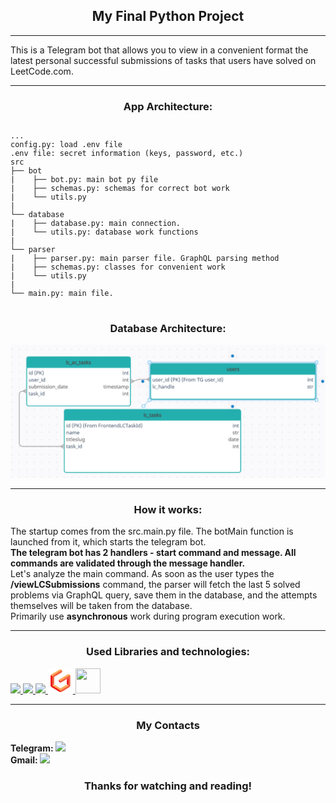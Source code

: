 <h2 align="center"> My Final Python Project </h2>
<hr>

This is a Telegram bot that allows you to view in a convenient format the latest personal 
successful submissions of tasks that users have solved on <a>LeetCode.com</a>.
</h4>

<hr>
<h3 align="center"> App Architecture: </h3>

<pre>
<code style="display: block">
...
config.py: load .env file
.env file: secret information (keys, password, etc.)
src
├── bot
|    ├── bot.py: main bot py file
|    ├── schemas.py: schemas for correct bot work
|    └── utils.py
|
└── database
|    ├── database.py: main connection.
|    └── utils.py: database work functions
|
└── parser
|    ├── parser.py: main parser file. GraphQL parsing method
|    ├── schemas.py: classes for convenient work
|    └── utils.py
|
└── main.py: main file.
</code> 
</pre>

<h3 align="center"> Database Architecture: </h3>
<img src=".github/database_architecture.png">

<hr>
<h3 align="center"> How it works: </h3>
The startup comes from the src.main.py file.
The botMain function is launched from it, which starts the telegram bot. <br>
<b>The telegram bot has 2 handlers - start command and message. 
All commands are validated through the message handler. </b> <br>
Let's analyze the main command. As soon as the user types the <b>/viewLCSubmissions</b> command, the parser will fetch 
the last 5 solved problems via GraphQL query, save them in the database, 
and the attempts themselves will be taken from the database. <br>
Primarily use <b>asynchronous</b> work during program execution work.

<hr>
<h3 align="center"> Used Libraries and technologies: </h3>
<a href="https://graphql.org/"> 
<img src="https://upload.wikimedia.org/wikipedia/commons/1/17/GraphQL_Logo.svg" width="40px"> 
</a>
<a href="https://www.postgresql.org/"> 
<img src="https://upload.wikimedia.org/wikipedia/commons/2/29/Postgresql_elephant.svg" width="40px"> 
</a>
<a href="https://github.com/aiogram/aiogram"> 
<img src="https://avatars.githubusercontent.com/u/33784865?s=200&v=4" width="40px"> 
</a>
<a href="https://github.com/graphql-python/gql"> 
<img src=".github/gql3_logo_preview_rev_1.png" width="40px"> 
</a>
<a href="https://github.com/psf/requests"> 
<img src="https://upload.wikimedia.org/wikipedia/commons/a/aa/Requests_Python_Logo.png" width="40px" height="40px"> 
</a>

<hr>
<h3 align="center"> My Contacts </h3>
<b>Telegram:
<a href="https://t.me/https_whoyan">
<img src="https://upload.wikimedia.org/wikipedia/commons/8/82/Telegram_logo.svg" width="18">
</a> <br>
Gmail:
<a href="mailto:yaniknezhin@gmail.com">
<img src="https://upload.wikimedia.org/wikipedia/comm   ons/7/7e/Gmail_icon_%282020%29.svg" width="20">
</a> </b>

<h3 align="center"> Thanks for watching and reading! </h3>